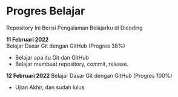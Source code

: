 # Progres Belajar
Repository Ini Berisi Pengalaman Belajarku di Dicoding

**11 Februari 2022**  
Belajar Dasar Git dengan GitHub (Progres 38%)
  * Belajar apa itu Git dan GitHub
  * Belajar membuat repository, commit, release.
 
**12 Februari 2022**
Belajar Dasar Git dengan GitHub (Progres 100%)
  * Ujian Akhir, dan sudah lulus
